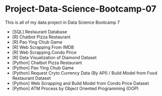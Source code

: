 # Project-Data-Science-Bootcamp-07
This is all of my data project in Data Science Bootcamp 7

- [SQL] Restaurant Database 
- [R] Chatbot Pizza Restaurant
- [R] Pao Ying Chub Game
- [R] Web Scrapping From IMDB
- [R] Web Scrapping Condo Price
- [R] Data Visualization of Diamond Dataset
- [Python] Chatbot Pizza Restaurant
- [Python] Pao Ying Chub Game
- [Python] Request Cryto Currency Data (By API) / Build Model from Food Restaurant Dataset
- [Python] Web Scrapping and Build Model from Condo Price Dataset
- [Python] ATM Process by Object Oriented Programming (OOP)

